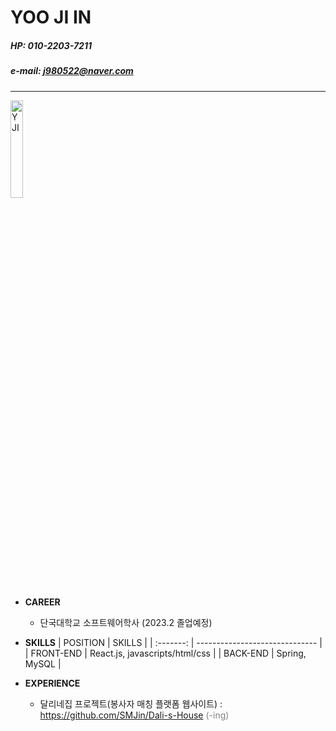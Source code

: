# YOO JI IN

##### HP: 010-2203-7211
##### e-mail: j980522@naver.com

---

 <img src="./main_img.JPG" width="20%" height="20%" title="main_img" alt="YJI"></img>

- **CAREER**
  - 단국대학교 소프트웨어학사 (2023.2 졸업예정)


- **SKILLS**
  | POSITION | SKILLS |
  | :-------: | ------------------------------ |
  | FRONT-END | React.js, javascripts/html/css |
  | BACK-END  | Spring, MySQL                  |
  
  
- **EXPERIENCE**
  - 달리네집 프로젝트(봉사자 매칭 플랫폼 웹사이트) : <https://github.com/SMJin/Dali-s-House> <span style="color: #808080">(-ing)</span>
